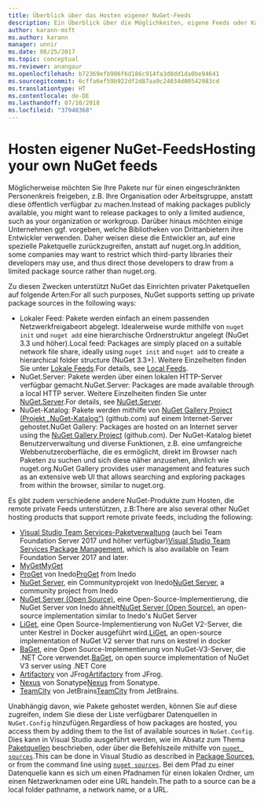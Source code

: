 ```yaml
---
title: Überblick über das Hosten eigener NuGet-Feeds
description: Ein Überblick über die Möglichkeiten, eigene Feeds oder Kataloge für NuGet-Pakete lokal oder remote zu hosten
author: karann-msft
ms.author: karann
manager: unnir
ms.date: 08/25/2017
ms.topic: conceptual
ms.reviewer: anangaur
ms.openlocfilehash: b72369efb906f6d186c914fa3d8dd1da0be94641
ms.sourcegitcommit: 6cffa6ef59b922df2d87aa9c24034d00542983cd
ms.translationtype: HT
ms.contentlocale: de-DE
ms.lasthandoff: 07/10/2018
ms.locfileid: "37948368"
---
```

# <a name="hosting-your-own-nuget-feeds"></a><span data-ttu-id="08c92-103">Hosten eigener NuGet-Feeds</span><span class="sxs-lookup"><span data-stu-id="08c92-103">Hosting your own NuGet feeds</span></span>

<span data-ttu-id="08c92-104">Möglicherweise möchten Sie Ihre Pakete nur für einen eingeschränkten Personenkreis freigeben, z.B. Ihre Organisation oder Arbeitsgruppe, anstatt diese öffentlich verfügbar zu machen.</span><span class="sxs-lookup"><span data-stu-id="08c92-104">Instead of making packages publicly available, you might want to release packages to only a limited audience, such as your organization or workgroup.</span></span> <span data-ttu-id="08c92-105">Darüber hinaus möchten einige Unternehmen ggf. vorgeben, welche Bibliotheken von Drittanbietern ihre Entwickler verwenden. Daher weisen diese die Entwickler an, auf eine spezielle Paketquelle zurückzugreifen, anstatt auf nuget.org.</span><span class="sxs-lookup"><span data-stu-id="08c92-105">In addition, some companies may want to restrict which third-party libraries their developers may use, and thus direct those developers to draw from a limited package source rather than nuget.org.</span></span>

<span data-ttu-id="08c92-106">Zu diesen Zwecken unterstützt NuGet das Einrichten privater Paketquellen auf folgende Arten:</span><span class="sxs-lookup"><span data-stu-id="08c92-106">For all such purposes, NuGet supports setting up private package sources in the following ways:</span></span>

- <span data-ttu-id="08c92-107">Lokaler Feed: Pakete werden einfach an einem passenden Netzwerkfreigabeort abgelegt. Idealerweise wurde mithilfe von `nuget init` und `nuget add` eine hierarchische Ordnerstruktur angelegt (NuGet 3.3 und höher).</span><span class="sxs-lookup"><span data-stu-id="08c92-107">Local feed: Packages are simply placed on a suitable network file share, ideally using `nuget init` and `nuget add` to create a hierarchical folder structure (NuGet 3.3+).</span></span> <span data-ttu-id="08c92-108">Weitere Einzelheiten finden Sie unter [Lokale Feeds](../hosting-packages/local-feeds.md).</span><span class="sxs-lookup"><span data-stu-id="08c92-108">For details, see [Local Feeds](../hosting-packages/local-feeds.md).</span></span>
- <span data-ttu-id="08c92-109">NuGet.Server: Pakete werden über einen lokalen HTTP-Server verfügbar gemacht.</span><span class="sxs-lookup"><span data-stu-id="08c92-109">NuGet.Server: Packages are made available through a local HTTP server.</span></span> <span data-ttu-id="08c92-110">Weitere Einzelheiten finden Sie unter [NuGet.Server](../hosting-packages/nuget-server.md).</span><span class="sxs-lookup"><span data-stu-id="08c92-110">For details, see [NuGet.Server](../hosting-packages/nuget-server.md).</span></span>
- <span data-ttu-id="08c92-111">NuGet-Katalog: Pakete werden mithilfe von [NuGet Gallery Project (Projekt „NuGet-Katalog“)](https://github.com/NuGet/NuGetGallery#build-and-run-the-gallery-in-arbitrary-number-easy-steps) (github.com) auf einem Internet-Server gehostet.</span><span class="sxs-lookup"><span data-stu-id="08c92-111">NuGet Gallery: Packages are hosted on an Internet server using the [NuGet Gallery Project](https://github.com/NuGet/NuGetGallery#build-and-run-the-gallery-in-arbitrary-number-easy-steps) (github.com).</span></span> <span data-ttu-id="08c92-112">Der NuGet-Katalog bietet Benutzerverwaltung und diverse Funktionen, z.B. eine umfangreiche Webbenutzeroberfläche, die es ermöglicht, direkt im Browser nach Paketen zu suchen und sich diese näher anzusehen, ähnlich wie nuget.org.</span><span class="sxs-lookup"><span data-stu-id="08c92-112">NuGet Gallery provides user management and features such as an extensive web UI that allows searching and exploring packages from within the browser, similar to nuget.org.</span></span>

<span data-ttu-id="08c92-113">Es gibt zudem verschiedene andere NuGet-Produkte zum Hosten, die remote private Feeds unterstützen, z.B:</span><span class="sxs-lookup"><span data-stu-id="08c92-113">There are also several other NuGet hosting products that support remote private feeds, including the following:</span></span>

- <span data-ttu-id="08c92-114">[Visual Studio Team Services-Paketverwaltung](https://www.visualstudio.com/docs/package/nuget/publish) (auch bei Team Foundation Server 2017 und höher verfügbar)</span><span class="sxs-lookup"><span data-stu-id="08c92-114">[Visual Studio Team Services Package Management](https://www.visualstudio.com/docs/package/nuget/publish), which is also available on Team Foundation Server 2017 and later.</span></span>
- [<span data-ttu-id="08c92-115">MyGet</span><span class="sxs-lookup"><span data-stu-id="08c92-115">MyGet</span></span>](http://myget.org)
- <span data-ttu-id="08c92-116">[ProGet](http://inedo.com/proget) von Inedo</span><span class="sxs-lookup"><span data-stu-id="08c92-116">[ProGet](http://inedo.com/proget) from Inedo</span></span>
- <span data-ttu-id="08c92-117">[NuGet Server](http://nugetserver.net/), ein Communityprojekt von Inedo</span><span class="sxs-lookup"><span data-stu-id="08c92-117">[NuGet Server](http://nugetserver.net/), a community project from Inedo</span></span>
- <span data-ttu-id="08c92-118">[NuGet Server (Open Source)](http://nuget-server.net), eine Open-Source-Implementierung, die NuGet Server von Inedo ähnelt</span><span class="sxs-lookup"><span data-stu-id="08c92-118">[NuGet Server (Open Source)](http://nuget-server.net), an open-source implementation similar to Inedo's NuGet Server</span></span>
- <span data-ttu-id="08c92-119">[LiGet](https://github.com/ai-traders/liget), eine Open Source-Implementierung von NuGet V2-Server, die unter Kestrel in Docker ausgeführt wird.</span><span class="sxs-lookup"><span data-stu-id="08c92-119">[LiGet](https://github.com/ai-traders/liget), an open-source implementation of NuGet V2 server that runs on kestrel in docker</span></span>
- <span data-ttu-id="08c92-120">[BaGet](https://github.com/loic-sharma/BaGet), eine Open Source-Implementierung von NuGet-V3-Server, die .NET Core verwendet.</span><span class="sxs-lookup"><span data-stu-id="08c92-120">[BaGet](https://github.com/loic-sharma/BaGet), on open source implementation of NuGet V3 server using .NET Core</span></span>
- <span data-ttu-id="08c92-121">[Artifactory](https://www.jfrog.com/artifactory/) von JFrog</span><span class="sxs-lookup"><span data-stu-id="08c92-121">[Artifactory](https://www.jfrog.com/artifactory/) from JFrog.</span></span>
- <span data-ttu-id="08c92-122">[Nexus](http://www.sonatype.org/nexus/) von Sonatype</span><span class="sxs-lookup"><span data-stu-id="08c92-122">[Nexus](http://www.sonatype.org/nexus/) from Sonatype.</span></span>
- <span data-ttu-id="08c92-123">[TeamCity](https://www.jetbrains.com/teamcity/) von JetBrains</span><span class="sxs-lookup"><span data-stu-id="08c92-123">[TeamCity](https://www.jetbrains.com/teamcity/) from JetBrains.</span></span>

<span data-ttu-id="08c92-124">Unabhängig davon, wie Pakete gehostet werden, können Sie auf diese zugreifen, indem Sie diese der Liste verfügbarer Datenquellen in `NuGet.Config` hinzufügen.</span><span class="sxs-lookup"><span data-stu-id="08c92-124">Regardless of how packages are hosted, you access them by adding them to the list of available sources in `NuGet.Config`.</span></span> <span data-ttu-id="08c92-125">Dies kann in Visual Studio ausgeführt werden, wie im Absatz zum Thema [Paketquellen](../tools/package-manager-ui.md#package-sources) beschrieben, oder über die Befehlszeile mithilfe von [`nuget sources`](../tools/cli-ref-sources.md).</span><span class="sxs-lookup"><span data-stu-id="08c92-125">This can be done in Visual Studio as described in [Package Sources](../tools/package-manager-ui.md#package-sources), or from the command line using [`nuget sources`](../tools/cli-ref-sources.md).</span></span> <span data-ttu-id="08c92-126">Bei dem Pfad zu einer Datenquelle kann es sich um einen Pfadnamen für einen lokalen Ordner, um einen Netzwerknamen oder eine URL handeln.</span><span class="sxs-lookup"><span data-stu-id="08c92-126">The path to a source can be a local folder pathname, a network name, or a URL.</span></span>
